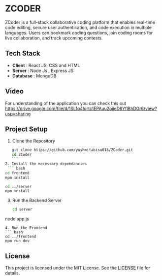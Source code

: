 # ZCODER

ZCoder is a full-stack collaborative coding platform that enables real-time code editing, secure user authentication, and code execution in multiple languages. Users can bookmark coding questions, join coding rooms for live collaboration, and track upcoming contests.



## Tech Stack

- **Client** : React JS, CSS and HTML
- **Server** : Node Js , Express JS
- **Database** : MongoDB

## Video
For understanding of the application you can check this out https://drive.google.com/file/d/1SL1q4Iqrtc1EPAuu2oijeD9YflBhDGr6/view?usp=sharing

## Project Setup

1. Clone the Repository
  ```bash
     git clone https://github.com/yushmitabisu018/ZCoder.git
     cd ZCoder
     ```
2. Install the necessary dependancies
   ``` bash
  cd frontend
  npm install

  cd ../server
  npm install

   ```
3. Run the Backend Server
   ``` bash
   cd server
  node app.js
   ```
4. Run the Frontend
   ``` bash
  cd ../frontend
  npm run dev
   ```

## License
This project is licensed under the MIT License. See the [LICENSE](LICENSE) file for details.

   
   

